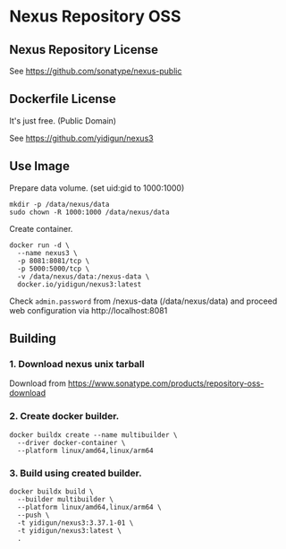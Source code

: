 # Nexus Repository OSS

## Nexus Repository License

See https://github.com/sonatype/nexus-public

## Dockerfile License

It's just free. (Public Domain)

See https://github.com/yidigun/nexus3

## Use Image

Prepare data volume. (set uid:gid to 1000:1000)

```shell
mkdir -p /data/nexus/data
sudo chown -R 1000:1000 /data/nexus/data
```

Create container.

```shell
docker run -d \
  --name nexus3 \
  -p 8081:8081/tcp \
  -p 5000:5000/tcp \
  -v /data/nexus/data:/nexus-data \
  docker.io/yidigun/nexus3:latest
```

Check ```admin.password``` from /nexus-data (/data/nexus/data)
and proceed web configuration via http://localhost:8081


## Building

### 1. Download nexus unix tarball

Download from https://www.sonatype.com/products/repository-oss-download

### 2. Create docker builder.

```shell
docker buildx create --name multibuilder \
  --driver docker-container \
  --platform linux/amd64,linux/arm64
```

### 3. Build using created builder.

```shell
docker buildx build \
  --builder multibuilder \
  --platform linux/amd64,linux/arm64 \
  --push \
  -t yidigun/nexus3:3.37.1-01 \
  -t yidigun/nexus3:latest \
  .
```
